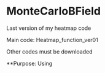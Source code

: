 # MonteCarloBField
Last version of my heatmap code

Main code: Heatmap_function_ver01

Other codes must be downloaded

**Purpose: 
Using 
